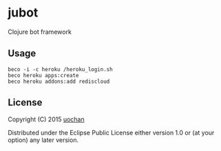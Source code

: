 # jubot

Clojure bot framework

## Usage

```
beco -i -c heroku /heroku_login.sh
beco heroku apps:create
beco heroku addons:add rediscloud
```

## License

Copyright (C) 2015 [uochan](http://twitter.com/uochan)

Distributed under the Eclipse Public License either version 1.0 or (at
your option) any later version.
